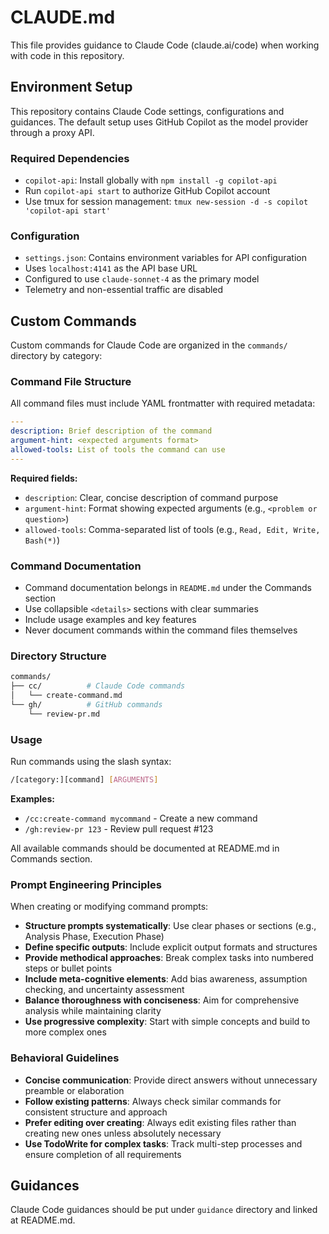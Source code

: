 # CLAUDE.md

This file provides guidance to Claude Code (claude.ai/code) when working with code in this repository.

## Environment Setup

This repository contains Claude Code settings, configurations and guidances. The default setup uses GitHub Copilot as the model provider through a proxy API.

### Required Dependencies

- `copilot-api`: Install globally with `npm install -g copilot-api`
- Run `copilot-api start` to authorize GitHub Copilot account
- Use tmux for session management: `tmux new-session -d -s copilot 'copilot-api start'`

### Configuration

- `settings.json`: Contains environment variables for API configuration
- Uses `localhost:4141` as the API base URL
- Configured to use `claude-sonnet-4` as the primary model
- Telemetry and non-essential traffic are disabled

## Custom Commands

Custom commands for Claude Code are organized in the `commands/` directory by category:

### Command File Structure

All command files must include YAML frontmatter with required metadata:

```yaml
---
description: Brief description of the command
argument-hint: <expected arguments format>
allowed-tools: List of tools the command can use
---
```

**Required fields:**

- `description`: Clear, concise description of command purpose
- `argument-hint`: Format showing expected arguments (e.g., `<problem or question>`)
- `allowed-tools`: Comma-separated list of tools (e.g., `Read, Edit, Write, Bash(*)`)

### Command Documentation

- Command documentation belongs in `README.md` under the Commands section
- Use collapsible `<details>` sections with clear summaries
- Include usage examples and key features
- Never document commands within the command files themselves

### Directory Structure

```sh
commands/
├── cc/          # Claude Code commands
│   └── create-command.md
└── gh/          # GitHub commands
    └── review-pr.md
```

### Usage

Run commands using the slash syntax:

```sh
/[category:][command] [ARGUMENTS]
```

**Examples:**

- `/cc:create-command mycommand` - Create a new command
- `/gh:review-pr 123` - Review pull request #123

All available commands should be documented at README.md in Commands section.

### Prompt Engineering Principles

When creating or modifying command prompts:

- **Structure prompts systematically**: Use clear phases or sections (e.g., Analysis Phase, Execution Phase)
- **Define specific outputs**: Include explicit output formats and structures
- **Provide methodical approaches**: Break complex tasks into numbered steps or bullet points
- **Include meta-cognitive elements**: Add bias awareness, assumption checking, and uncertainty assessment
- **Balance thoroughness with conciseness**: Aim for comprehensive analysis while maintaining clarity
- **Use progressive complexity**: Start with simple concepts and build to more complex ones

### Behavioral Guidelines

- **Concise communication**: Provide direct answers without unnecessary preamble or elaboration
- **Follow existing patterns**: Always check similar commands for consistent structure and approach
- **Prefer editing over creating**: Always edit existing files rather than creating new ones unless absolutely necessary
- **Use TodoWrite for complex tasks**: Track multi-step processes and ensure completion of all requirements

## Guidances

Claude Code guidances should be put under `guidance` directory and linked at README.md.
